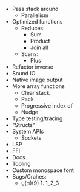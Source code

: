 - Pass stack around
  - Parallelism
- Optimized functions
  - Reduces:
    - Sum
    - Product
    - Join all
  - Scans:
    - Plus
- Refactor inverse
- Sound IO
- Native image output
- More array functions
  - Clear stack
  - Pack
  - Progressive index of
  - Nudge
- Type testing/tracing
- "Structs"
- System APIs
  - Sockets
- LSP
- FFI
- Docs
- Tooling
- Custom monospace font
- Bugs/Crahes:
  - ⍜(⊡)(9) 1. 1_2_3 
